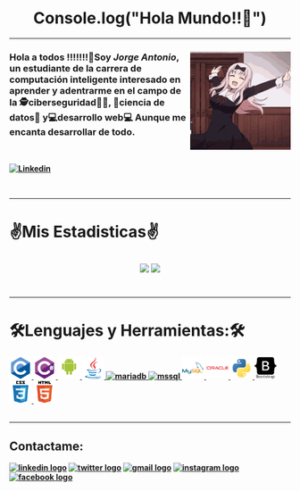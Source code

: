 <!-- Presentacion Perfil de GitHub -->
<h1 align="Center">Console.log("Hola Mundo!!👋")</h1>

---
<div class="Acerca_de"
	<a href="" target="_blank"><img src="source\chika-yeah.gif" width="180px" align="right"></a>
	<h3> Hola a todos !!!!!!!🙂Soy <b><i>Jorge Antonio</i></b>, un estudiante de la carrera de computación inteligente interesado en aprender y adentrarme en el campo de la <b>🕵️‍ciberseguridad🕵️‍♀️, 🤖ciencia de datos🤖 y💻desarrollo web💻 Aunque me encanta desarrollar de todo.</h3>
</div>
<br>

[![Linkedin](https://img.shields.io/badge/-Jorge_Hernandez-blue?style=flat-square&logo=Linkedin&logoColor=&link=https://www.linkedin.com/in/jorgehernandez00/)](https://www.linkedin.com/in/jorgehernandez00/)

<br clear="all">

---

<div id="Estadisticas" align="center">
  <h1 align="left">&#9996;Mis Estadisticas&#9996;</h1>
  <img height="150px" vspace="10" src="https://github-readme-stats.vercel.app/api?username=GeorgeDX2&locale=es&show_icons=true&theme=tokyonight">
  <img height="150px" vspace="10" src="https://github-readme-stats.vercel.app/api/top-langs/?username=GeorgeDX2&locale=es&layout=compact&theme=tokyonight">
</div>
<br clear="all">

---

<div id="Lenguajes">
  <h1 align="left">🛠️Lenguajes y Herramientas:🛠️</h1>
  <a href="https://www.cprogramming.com/" target="_blank" rel="noreferrer"> <img src="https://raw.githubusercontent.com/devicons/devicon/master/icons/c/c-original.svg" alt="c" width="40" height="40"/> </a>
    <a href="https://www.w3schools.com/cs/" target="_blank" rel="noreferrer"> <img src="https://raw.githubusercontent.com/devicons/devicon/master/icons/csharp/csharp-original.svg" alt="csharp" width="40" height="40"/> </a>
    <a href="https://developer.android.com" target="_blank" rel="noreferrer"> <img src="https://raw.githubusercontent.com/devicons/devicon/master/icons/android/android-original-wordmark.svg" alt="android" width="40" height="40"/> </a>
    <a href="https://www.java.com" target="_blank" rel="noreferrer"> <img src="https://raw.githubusercontent.com/devicons/devicon/master/icons/java/java-original.svg" alt="java" width="40" height="40"/> </a> <a href="https://mariadb.org/" target="_blank" rel="noreferrer"> <img src="https://www.vectorlogo.zone/logos/mariadb/mariadb-icon.svg" alt="mariadb" width="40" height="40"/> </a>
    <a href="https://www.microsoft.com/en-us/sql-server" target="_blank" rel="noreferrer"> <img src="https://www.svgrepo.com/show/303229/microsoft-sql-server-logo.svg" alt="mssql" width="40" height="40"/> </a>
    <a href="https://www.mysql.com/" target="_blank" rel="noreferrer"> <img src="https://raw.githubusercontent.com/devicons/devicon/master/icons/mysql/mysql-original-wordmark.svg" alt="mysql" width="40" height="40"/> </a> <a href="https://www.oracle.com/" target="_blank" rel="noreferrer"> <img src="https://raw.githubusercontent.com/devicons/devicon/master/icons/oracle/oracle-original.svg" alt="oracle" width="40" height="40"/> </a>
    <a href="https://www.python.org" target="_blank" rel="noreferrer"> <img src="https://raw.githubusercontent.com/devicons/devicon/master/icons/python/python-original.svg" alt="python" width="40" height="40"/> </a>
    <a href="https://getbootstrap.com" target="_blank" rel="noreferrer"> <img src="https://raw.githubusercontent.com/devicons/devicon/master/icons/bootstrap/bootstrap-plain-wordmark.svg" alt="bootstrap" width="40" height="40"/> </a>
    <a href="https://www.w3schools.com/css/" target="_blank" rel="noreferrer"> <img src="https://raw.githubusercontent.com/devicons/devicon/master/icons/css3/css3-original-wordmark.svg" alt="css3" width="40" height="40"/> </a>
    <a href="https://www.w3.org/html/" target="_blank" rel="noreferrer"> <img src="https://raw.githubusercontent.com/devicons/devicon/master/icons/html5/html5-original-wordmark.svg" alt="html5" width="40" height="40"/> </a>
</div>
<br clear="all">

---

<div class="Contactame">
<h2>Contactame:</h2>
  <a href="https://www.linkedin.com/in/jorgehernandez00/" target="_blank"><img src="https://raw.githubusercontent.com/maurodesouza/profile-readme-generator/master/src/assets/icons/social/linkedin/default.svg" width="52" height="40" alt="linkedin logo"/></a>
  <a href="https://github.com/GeorgeDX2" target="_blank"><img src="https://raw.githubusercontent.com/maurodesouza/profile-readme-generator/master/src/assets/icons/social/twitter/default.svg" width="52" height="40" alt="twitter logo"  /></a>
  <a href="https://github.com/GeorgeDX2" target="_blank"><img src="https://raw.githubusercontent.com/maurodesouza/profile-readme-generator/master/src/assets/icons/social/gmail/default.svg" width="52" height="40" alt="gmail logo"  /></a>
  <a href="https://github.com/GeorgeDX2" target="_blank"><img src="https://raw.githubusercontent.com/maurodesouza/profile-readme-generator/master/src/assets/icons/social/instagram/default.svg" width="52" height="40" alt="instagram logo"  /></a>
  <a href="https://github.com/GeorgeDX2" target="_blank"><img src="https://raw.githubusercontent.com/maurodesouza/profile-readme-generator/master/src/assets/icons/social/facebook/default.svg" width="52" height="40" alt="facebook logo"  /></a>
</div>


<!--
**GeorgeDX2/GeorgeDX2** is a ✨ _special_ ✨ repository because its `README.md` (this file) appears on your GitHub profile.

Here are some ideas to get you started:

- 🔭 I’m currently working on ...
- 🌱 I’m currently learning ...
- 👯 I’m looking to collaborate on ...
- 🤔 I’m looking for help with ...
- 💬 Ask me about ...
- 📫 How to reach me: ...
- 😄 Pronouns: ...
- ⚡ Fun fact: ...
-->
